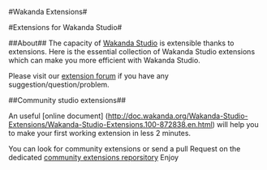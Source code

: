 #Wakanda Extensions#

#Extensions for Wakanda Studio#

##About##
The capacity of  [Wakanda Studio](http://wakanda.org) is extensible thanks to extensions. Here is the essential collection of Wakanda Studio extensions which can make you more efficient with Wakanda Studio.

Please visit our [extension forum](http://forum.wakanda.org/forumdisplay.php?27-Studio-Extensions) if you have any suggestion/question/problem.

##Community studio extensions##

An useful [online document] (http://doc.wakanda.org/Wakanda-Studio-Extensions/Wakanda-Studio-Extensions.100-872838.en.html) will help you to make your first working extension in less 2 minutes.

You can look for community extensions or send a pull Request on the dedicated [community extensions reporsitory](https://github.com/Wakanda-Packages/wakanda-extensions)
Enjoy
